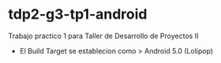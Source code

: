 # tdp2-g3-tp1-android
Trabajo practico 1 para Taller de Desarrollo de Proyectos II

* El Build Target se establecion como > Android 5.0 (Lolipop)
